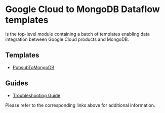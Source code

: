 # Google Cloud to MongoDB Dataflow templates

is the top-level module containing a batch
of templates enabling data integration between Google Cloud products and MongoDB.

## Templates
* [PubsubToMongoDB](docs/PubsubToMongoDB/README.md)

## Guides
* [Troubleshooting Guide](../mongodb-to-googlecloud/docs/troubleshooting.md)

Please refer to the corresponding links above for additional information.
